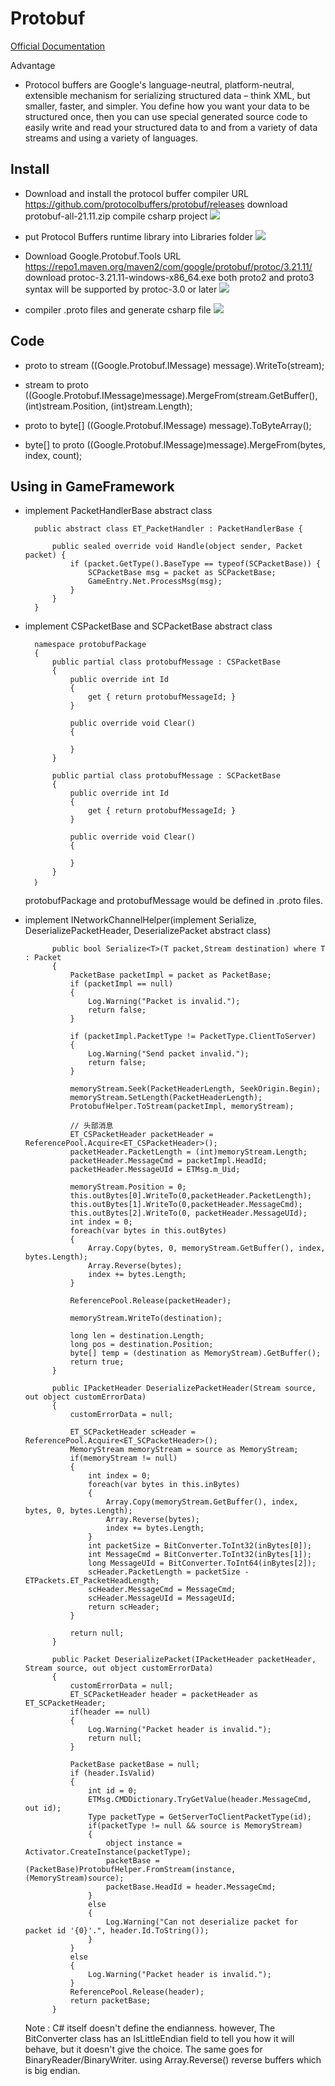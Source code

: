 

# Protobuf

[Official Documentation](https://developers.google.com/protocol-buffers)  

Advantage
- Protocol buffers are Google's language-neutral, platform-neutral, extensible mechanism for serializing structured data – think XML, but smaller, faster, and simpler. You define how you want your data to be structured once, then you can use special generated source code to easily write and read your structured data to and from a variety of data streams and using a variety of languages.
 

## Install
- Download and install the protocol buffer compiler
 URL https://github.com/protocolbuffers/protobuf/releases
 download protobuf-all-21.11.zip
 compile csharp project
![](vx_images/391333310221250.png)

- put Protocol Buffers runtime library into Libraries folder
 ![](vx_images/384190511239676.png)
- Download  Google.Protobuf.Tools
   URL https://repo1.maven.org/maven2/com/google/protobuf/protoc/3.21.11/
   download protoc-3.21.11-windows-x86_64.exe
   both proto2 and proto3 syntax will be supported by protoc-3.0 or later
   ![](vx_images/379842711247709.png)
 
- compiler .proto files and generate csharp file
    ![](vx_images/477872611227543.png)
   
## Code

- proto to stream
((Google.Protobuf.IMessage) message).WriteTo(stream);

- stream to proto
((Google.Protobuf.IMessage)message).MergeFrom(stream.GetBuffer(), (int)stream.Position, (int)stream.Length);

- proto to byte[]
((Google.Protobuf.IMessage) message).ToByteArray();

- byte[] to proto
((Google.Protobuf.IMessage)message).MergeFrom(bytes, index, count);

## Using in GameFramework

- implement PacketHandlerBase abstract class
        
        public abstract class ET_PacketHandler : PacketHandlerBase {

            public sealed override void Handle(object sender, Packet packet) {
                if (packet.GetType().BaseType == typeof(SCPacketBase)) {
                    SCPacketBase msg = packet as SCPacketBase;
                    GameEntry.Net.ProcessMsg(msg);
                }
            }
        }

- implement  CSPacketBase and SCPacketBase abstract class

        namespace protobufPackage
        {
            public partial class protobufMessage : CSPacketBase
            {
                public override int Id
                {
                    get { return protobufMessageId; }
                }

                public override void Clear()
                {

                }
            }
            
            public partial class protobufMessage : SCPacketBase
            {
                public override int Id
                {
                    get { return protobufMessageId; }
                }

                public override void Clear()
                {

                }
            }
        ｝
        
    protobufPackage and protobufMessage would be defined in .proto files.


- implement INetworkChannelHelper(implement Serialize, DeserializePacketHeader, DeserializePacket abstract class)

            public bool Serialize<T>(T packet,Stream destination) where T : Packet
            {
                PacketBase packetImpl = packet as PacketBase;
                if (packetImpl == null)
                {
                    Log.Warning("Packet is invalid.");
                    return false;
                }

                if (packetImpl.PacketType != PacketType.ClientToServer)
                {
                    Log.Warning("Send packet invalid.");
                    return false;
                }

                memoryStream.Seek(PacketHeaderLength, SeekOrigin.Begin);
                memoryStream.SetLength(PacketHeaderLength);
                ProtobufHelper.ToStream(packetImpl, memoryStream);

                // 头部消息
                ET_CSPacketHeader packetHeader = ReferencePool.Acquire<ET_CSPacketHeader>();
                packetHeader.PacketLength = (int)memoryStream.Length;
                packetHeader.MessageCmd = packetImpl.HeadId;      
                packetHeader.MessageUId = ETMsg.m_Uid;

                memoryStream.Position = 0;
                this.outBytes[0].WriteTo(0,packetHeader.PacketLength);
                this.outBytes[1].WriteTo(0,packetHeader.MessageCmd);
                this.outBytes[2].WriteTo(0, packetHeader.MessageUId);
                int index = 0;
                foreach(var bytes in this.outBytes)
                {
                    Array.Copy(bytes, 0, memoryStream.GetBuffer(), index, bytes.Length);
                    Array.Reverse(bytes);
                    index += bytes.Length;
                }

                ReferencePool.Release(packetHeader);

                memoryStream.WriteTo(destination);

                long len = destination.Length;
                long pos = destination.Position;
                byte[] temp = (destination as MemoryStream).GetBuffer();
                return true;
            }

            public IPacketHeader DeserializePacketHeader(Stream source, out object customErrorData)
            {
                customErrorData = null;

                ET_SCPacketHeader scHeader = ReferencePool.Acquire<ET_SCPacketHeader>();
                MemoryStream memoryStream = source as MemoryStream;
                if(memoryStream != null)
                {
                    int index = 0;
                    foreach(var bytes in this.inBytes)
                    {
                        Array.Copy(memoryStream.GetBuffer(), index, bytes, 0, bytes.Length);
                        Array.Reverse(bytes);
                        index += bytes.Length;
                    }
                    int packetSize = BitConverter.ToInt32(inBytes[0]);
                    int MessageCmd = BitConverter.ToInt32(inBytes[1]);
                    long MessageUId = BitConverter.ToInt64(inBytes[2]);
                    scHeader.PacketLength = packetSize - ETPackets.ET_PacketHeadLength;
                    scHeader.MessageCmd = MessageCmd;
                    scHeader.MessageUId = MessageUId;
                    return scHeader;
                }

                return null;
            }
        
            public Packet DeserializePacket(IPacketHeader packetHeader, Stream source, out object customErrorData)
            {
                customErrorData = null;
                ET_SCPacketHeader header = packetHeader as ET_SCPacketHeader;
                if(header == null)
                {
                    Log.Warning("Packet header is invalid.");
                    return null;
                }

                PacketBase packetBase = null;
                if (header.IsValid)
                {
                    int id = 0;
                    ETMsg.CMDDictionary.TryGetValue(header.MessageCmd, out id);
                    Type packetType = GetServerToClientPacketType(id);
                    if(packetType != null && source is MemoryStream)
                    {
                        object instance = Activator.CreateInstance(packetType);
                        packetBase = (PacketBase)ProtobufHelper.FromStream(instance, (MemoryStream)source);
                        packetBase.HeadId = header.MessageCmd;
                    }
                    else
                    {
                        Log.Warning("Can not deserialize packet for packet id '{0}'.", header.Id.ToString());
                    }
                }
                else
                {
                    Log.Warning("Packet header is invalid.");
                }
                ReferencePool.Release(header);
                return packetBase;
            }

    Note : C# itself doesn't define the endianness. however, The BitConverter class has an IsLittleEndian field to tell you how it will behave, but it doesn't give the choice. The same goes for BinaryReader/BinaryWriter. using Array.Reverse() reverse buffers which is big endian.
            
